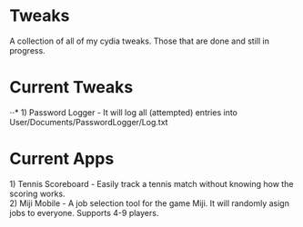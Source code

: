 # Tweaks
A collection of all of my cydia tweaks. Those that are done and still in progress.


# Current Tweaks
<p>
  ⋅⋅* 1) Password Logger - It will log all (attempted) entries into User/Documents/PasswordLogger/Log.txt
</p>

# Current Apps
<p>
  1) Tennis Scoreboard - Easily track a tennis match without knowing how the scoring works.
  </br>
  2) Miji Mobile - A job selection tool for the game Miji. It will randomly asign jobs to everyone. Supports 4-9 players.
</p>
